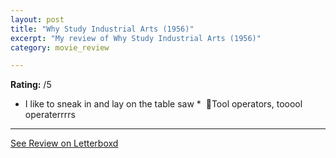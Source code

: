 ```yaml
---
layout: post
title: "Why Study Industrial Arts (1956)"
excerpt: "My review of Why Study Industrial Arts (1956)"
category: movie_review

---
```


**Rating:** /5

* I like to sneak in and lay on the table saw
*  🎵Tool operators, tooool operaterrrrs

<hr>

[See Review on Letterboxd](https://boxd.it/4oOwAj)
